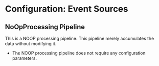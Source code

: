 # Configuration: Event Sources

## NoOpProcessing Pipeline

This is a NOOP processing pipeline. This pipeline merely accumulates the data without
modifying it.

* The NOOP processing pipeline does not require any configuration parameters.
